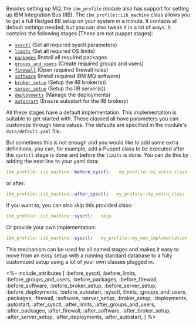 Besides setting up MQ, the `ibm_profile` module also has support for setting up IBM Integration Bus (IIB). The `ibm_profile::iib_machine` class allows you to get a full fledged IIB setup on your system in a minute. It contains all default settings needed, but you can also tweak it in a lot of ways. It contains the following stages (These are not puppet stages):

- [`sysctl`](/docs/ibm_profile/iib_machine/sysctl.html)                   (Set all required sysctl parameters)
- [`limits`](/docs/ibm_profile/iib_machine/limits.html)                   (Set all required OS limits)
- [`packages`](/docs/ibm_profile/iib_machine/packages.html)               (Install all required packages
- [`groups_and_users`](/docs/ibm_profile/iib_machine/groups_and_users.html) (Create required groups and users)
- [`firewall`](/docs/ibm_profile/iib_machine/firewall.html)                 (Open required firewall rules)
- [`software`](/docs/ibm_profile/iib_machine/software.html)                 (Install required IBM MQ software)
- [`broker_setup`](/docs/ibm_profile/iib_machine/broker_setup.html)         (Setup the IIB broker(s))
- [`server_setup`](/docs/ibm_profile/iib_machine/server_setup.html)         (Setup ths IIB server(s))
- [`deployments`](/docs/ibm_profile/iib_machine/deployments.html)           (Manage the deployments)
- [`autostart`](/docs/ibm_profile/iib_machine/autostart.html)               (Ensure autostart for the IIB brokers)

All these stages have a default implementation. This implementation is suitable to get started with. These classed all have parameters you can customize through hiera values. The defaults are specified in the module's `data/default.yaml` file. 

But sometimes this is not enough and you would like to add some extra definitions, you can, for example, add a Puppet class to be executed after the `systctl` stage is done and before the `limits` is done. You can do this by adding the next line to your yaml data:

```yaml
ibm_profile::iib_machine::before_sysctl:   my_profile::my_extra_class
```
or after:

```yaml
ibm_profile::iib_machine::after_sysctl:   my_profile::my_extra_class
```

If you want to, you can also skip this provided class:

```yaml
ibm_profile::iib_machine::sysctl:   skip
```

Or provide your own implementation:

```yaml
ibm_profile::iib_machine::sysctl:   my_profile::my_own_implementation
```

This mechanism can be used for all named stages and makes it easy to move from an easy setup with a running standard database to a fully customized setup using a lot of your own classes plugged in.




<%- include_attributes [
  :before_sysctl,
  :before_limits,
  :before_groups_and_users,
  :before_packages,
  :before_firewall,
  :before_software,
  :before_broker_setup,
  :before_server_setup,
  :before_deployments,
  :before_autostart,
  :sysctl,
  :limits,
  :groups_and_users,
  :packages,
  :firewall,
  :software,
  :server_setup,
  :broker_setup,
  :deployments,
  :autostart,
  :after_sysctl,
  :after_limits,
  :after_groups_and_users,
  :after_packages,
  :after_firewall,
  :after_software,
  :after_broker_setup,
  :after_server_setup,
  :after_deployments,
  :after_autostart,
] %>

